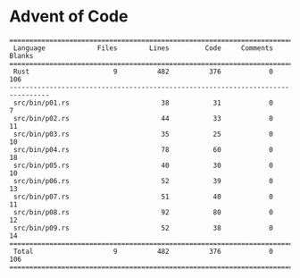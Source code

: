 # Advent of Code

    ================================================================================
     Language             Files        Lines         Code     Comments       Blanks
    ================================================================================
     Rust                     9          482          376            0          106
    --------------------------------------------------------------------------------
     src/bin/p01.rs                       38           31            0            7
     src/bin/p02.rs                       44           33            0           11
     src/bin/p03.rs                       35           25            0           10
     src/bin/p04.rs                       78           60            0           18
     src/bin/p05.rs                       40           30            0           10
     src/bin/p06.rs                       52           39            0           13
     src/bin/p07.rs                       51           40            0           11
     src/bin/p08.rs                       92           80            0           12
     src/bin/p09.rs                       52           38            0           14
    ================================================================================
     Total                    9          482          376            0          106
    ================================================================================
